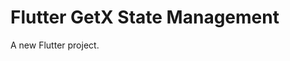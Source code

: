 # Flutter GetX State Management

A new Flutter project.

<!-- - 1: Getx Dialog Alert
- 2: Getx Bottom Sheet
- 3: Getx Change Light & Dark Theme with GetX Flutter




## Flutter GetX Dialog Alert And Bottom Sheet Ui Preview


<table>
  
  
<tr>                    
   <th> GetX Dialog Alert View</th>
   <th> GetX Bottom Sheet View</th>
   <th> GetX Light Theme View</th>
   <th> GetX Dark Theme View</th>
</tr>  
  
  
  
<tr>

<td>
  <img src="https://github.com/mdsomad/Flutter_Get-X_State_Management/assets/103892160/29146a9e-1cb2-4943-9700-2b0f14aea9e8" alt="Getx Dialog Alert View Example" width="260"/>
</td>

<td>
  <img src="https://github.com/mdsomad/Flutter_Get-X_State_Management/assets/103892160/361ac888-a05b-47f8-8902-9015ef209c4a" alt=" GetX Bottom Sheet View Example" width="260"/>
</td>


<td>
  <img src="https://github.com/mdsomad/Flutter_Get-X_State_Management/assets/103892160/fe5ba3a9-1004-4a6d-b59f-5e8bfc6177c3" alt=" GetX Light Theme View Example" width="260"/>
</td>


<td>
  <img src="https://github.com/mdsomad/Flutter_Get-X_State_Management/assets/103892160/48f0fe0a-f7b5-4eb7-bdeb-8b67e13b47cc" alt=" GetX Dark Theme View Example" width="260"/>
</td>


  
</tr>

</table> -->
